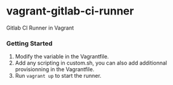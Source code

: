 # vagrant-gitlab-ci-runner
Gitlab CI Runner in Vagrant

### Getting Started

1. Modify the variable in the Vagrantfile.
2. Add any scripting in custom.sh, you can also add additionnal provisionning in the Vagrantfile.
3. Run `vagrant up` to start the runner.
